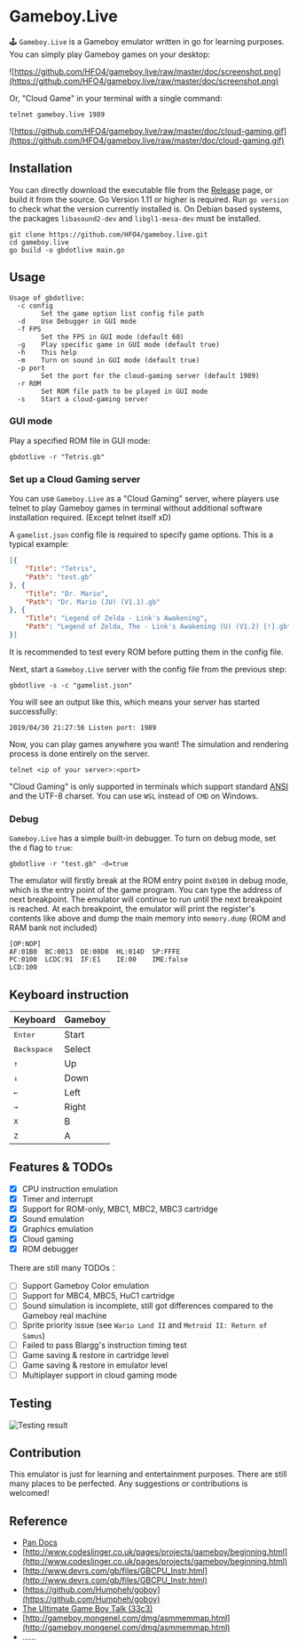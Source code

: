 # Gameboy.Live
🕹️ `Gameboy.Live` is a Gameboy emulator written in go for learning purposes. You can simply play Gameboy games on your desktop:

![https://github.com/HFO4/gameboy.live/raw/master/doc/screenshot.png](https://github.com/HFO4/gameboy.live/raw/master/doc/screenshot.png)

Or, "Cloud Game" in your terminal with a single command:

```
telnet gameboy.live 1989
```

![https://github.com/HFO4/gameboy.live/raw/master/doc/cloud-gaming.gif](https://github.com/HFO4/gameboy.live/raw/master/doc/cloud-gaming.gif)

## Installation

You can directly download the executable file from the [Release](https://github.com/HFO4/gameboy.live/releases) page, or build it from the source. Go Version 1.11 or higher is required. Run `go version` to check what the version currently installed is. On Debian based systems, the packages `libasound2-dev` and `libgl1-mesa-dev` must be installed.

```
git clone https://github.com/HFO4/gameboy.live.git
cd gameboy.live
go build -o gbdotlive main.go
```

## Usage

```
Usage of gbdotlive:
  -c config
        Set the game option list config file path
  -d    Use Debugger in GUI mode
  -f FPS
        Set the FPS in GUI mode (default 60)
  -g    Play specific game in GUI mode (default true)
  -h    This help
  -m    Turn on sound in GUI mode (default true)
  -p port
        Set the port for the cloud-gaming server (default 1989)
  -r ROM
        Set ROM file path to be played in GUI mode
  -s    Start a cloud-gaming server
```

### GUI mode

Play a specified ROM file in GUI mode:

```
gbdotlive -r "Tetris.gb" 
```

### Set up a Cloud Gaming server

You can use `Gameboy.Live` as a "Cloud Gaming" server, where players use telnet to play Gameboy games in terminal without additional software installation required. (Except telnet itself xD)

A `gamelist.json` config file is required to specify game options. This is a typical example:

```json
[{
	"Title": "Tetris",
	"Path": "test.gb"
}, {
	"Title": "Dr. Mario",
	"Path": "Dr. Mario (JU) (V1.1).gb"
}, {
	"Title": "Legend of Zelda - Link's Awakening",
	"Path": "Legend of Zelda, The - Link's Awakening (U) (V1.2) [!].gb"
}]

```

It is recommended to test every ROM before putting them in the config file.

Next, start a `Gameboy.Live` server with the config file from the previous step:

```
gbdotlive -s -c "gamelist.json"
```

You will see an output like this, which means your server has started successfully:

```
2019/04/30 21:27:56 Listen port: 1989 
```

Now, you can play games anywhere you want! The simulation and rendering process is done entirely on the server.

```
telnet <ip of your server>:<port>
```

"Cloud Gaming" is only supported in terminals which support standard [ANSI](https://en.wikipedia.org/wiki/ANSI_escape_code) and the UTF-8 charset. You can use `WSL` instead of `CMD` on Windows.

### Debug

`Gameboy.Live` has a simple built-in debugger. To turn on debug mode, set the `d` flag to `true`:

```
gbdotlive -r "test.gb" -d=true
```

The emulator will firstly break at the ROM entry point `0x0100` in debug mode, which is the entry point of the game program. You can type the address of next breakpoint. The emulator will continue to run until the next breakpoint is reached. At each breakpoint, the emulator will print the register's contents like above and dump the main memory into `memory.dump` (ROM and RAM bank not included)

```
[OP:NOP]
AF:01B0  BC:0013  DE:00D8  HL:014D  SP:FFFE   
PC:0100  LCDC:91  IF:E1    IE:00    IME:false 
LCD:100 
```

## Keyboard instruction

| Keyboard | Gameboy |
| -------- | ------- |
| <kbd>Enter</kbd>     | Start   |
|<kbd>Backspace</kbd>  | Select  |
| <kbd>↑</kbd>  | Up      |
|  <kbd>↓</kbd> | Down    |
|   <kbd>←</kbd> | Left    |
|   <kbd>→</kbd>  | Right   |
|    <kbd>X</kbd>  | B       |
|     <kbd>Z</kbd>     | A       |

## Features & TODOs

- [x] CPU instruction emulation
- [x] Timer and interrupt
- [x] Support for ROM-only, MBC1, MBC2, MBC3 cartridge
- [x] Sound emulation
- [x] Graphics emulation
- [x] Cloud gaming
- [x] ROM debugger

There are still many TODOs：

- [ ] Support Gameboy Color emulation
- [ ] Support for MBC4, MBC5, HuC1 cartridge
- [ ] Sound simulation is incomplete, still got differences compared to the Gameboy real machine
- [ ] Sprite priority issue (see `Wario Land II` and `Metroid II: Return of Samus`)
- [ ] Failed to pass Blargg's instruction timing test
- [ ] Game saving & restore in cartridge level
- [ ] Game saving & restore in emulator level
- [ ] Multiplayer support in cloud gaming mode

## Testing

![Testing result](https://github.com/HFO4/gameboy.live/raw/master/doc/Testing.jpg)

## Contribution

This emulator is just for learning and entertainment purposes. There are still many places to be perfected. Any suggestions or contributions is welcomed!

## Reference

* [Pan Docs](http://bgb.bircd.org/pandocs.htm)
* [http://www.codeslinger.co.uk/pages/projects/gameboy/beginning.html](http://www.codeslinger.co.uk/pages/projects/gameboy/beginning.html)
* [http://www.devrs.com/gb/files/GBCPU_Instr.html](http://www.devrs.com/gb/files/GBCPU_Instr.html)
* [https://github.com/Humpheh/goboy](https://github.com/Humpheh/goboy)
* [The Ultimate Game Boy Talk (33c3)](https://www.youtube.com/watch?v=HyzD8pNlpwI)
* [http://gameboy.mongenel.com/dmg/asmmemmap.html](http://gameboy.mongenel.com/dmg/asmmemmap.html)
* ......
